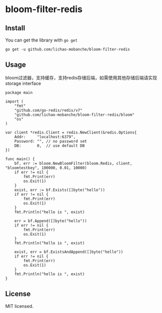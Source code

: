 # bloom-filter-redis

## Install

You can get the library with ``go get``

```
go get -u github.com/lichao-mobanche/bloom-filter-redis
```

## Usage
bloom过滤器，支持缓存，支持redis存储后端，如需使用其他存储后端请实现 storage interface


```
package main

import (
	"fmt"
	"github.com/go-redis/redis/v7"
	"github.com/lichao-mobanche/bloom-filter-redis/bloom"
	"os"
)

var client *redis.Client = redis.NewClient(&redis.Options{
	Addr:     "localhost:6379",
	Password: "", // no password set
	DB:       0,  // use default DB
})

func main() {
	bf, err := bloom.NewBloomFilter(bloom.Redis, client, "bloomtestkey", 100000, 0.01, 10000)
	if err != nil {
		fmt.Print(err)
		os.Exit(1)
	}
	exist, err := bf.Exists([]byte("hello"))
	if err != nil {
		fmt.Print(err)
		os.Exit(1)
	}
	fmt.Println("hello is ", exist)

	err = bf.Append([]byte("hello"))
	if err != nil {
		fmt.Print(err)
		os.Exit(1)
	}
	fmt.Println("hello is ", exist)

	exist, err = bf.ExistsAndAppend([]byte("hello"))
	if err != nil {
		fmt.Print(err)
		os.Exit(1)
	}
	fmt.Println("hello is ", exist)
}
```

## License
  MIT licensed.